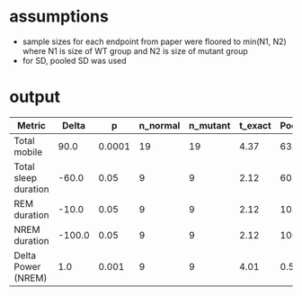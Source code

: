 # assumptions

- sample sizes for each endpoint from paper were floored to min(N1, N2) where N1 is size of WT group and N2 is size of mutant group
- for SD, pooled SD was used

# output 

| Metric | Delta | p | n_normal | n_mutant | t_exact | PooledSD | n@70% | n@80% | n@90% |
|--------|-------|---|----------|-----------|----------|-----------|-------|-------|-------|
| Total mobile | 90.0 | 0.0001 | 19 | 19 | 4.37 | 63.43 | 7 | 8 | 11 |
| Total sleep duration | -60.0 | 0.05 | 9 | 9 | 2.12 | 60.04 | 13 | 16 | 22 |
| REM duration | -10.0 | 0.05 | 9 | 9 | 2.12 | 10.01 | 13 | 16 | 22 |
| NREM duration | -100.0 | 0.05 | 9 | 9 | 2.12 | 100.07 | 13 | 16 | 22 |
| Delta Power (NREM) | 1.0 | 0.001 | 9 | 9 | 4.01 | 0.53 | 4 | 5 | 6 |
